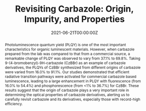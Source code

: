 ---
title: 'Revisiting Carbazole: Origin, Impurity, and Properties'

# Authors
# If you created a profile for a user (e.g. the default `admin` user), write the username (folder name) here
# and it will be replaced with their full name and linked to their profile.
authors:
  - Chengjian Chen
  - Kok Chan Chong
  - Yutong Pan
  - Guobin Qi
  - Shidang Xu
  - Bin Liu*

# Author notes (optional)
author_notes:
  - 'Equal contribution'
  - 'Equal contribution'
  - 'Equal contribution'
  - 'Equal contribution'
  - 'Corresponding author'

date: '2021-06-21T00:00:00Z'
doi: '10.1021/acsmaterialslett.1c00138'

# Schedule page publish date (NOT publication's date).
publishDate: '2021-07-05T00:00:00Z'

# Publication type.
# Accepts a single type but formatted as a YAML list (for Hugo requirements).
# Enter a publication type from the CSL standard.
publication_types: ['article-journal']

# Publication name and optional abbreviated publication name.
publication: In *ACS Materials Letters*
publication_short: In *ACS Materials Lett.*

abstract: Photoluminescence quantum yield (PLQY) is one of the most important characteristics for organic luminescent materials. However, when carbazole prepared from the lab was compared to that from a commercial source, a remarkable change of PLQY was observed to vary from 37.1% to 69.8%. Taking 9-(4-bromobenzyl)-9H-carbazole (CzBBr) as an example of carbazole derivatives, the PLQYs of CzBBr synthesized from different origins of carbazole were varied from 16.0% to 91.1%. Our studies demonstrated that efficient radiative transition pathways were activated for commercial carbazole based luminescence, leading to a large enhancement in PLQY with fluorescence (from 16.0% to 54.4%) and phosphorescence (from <1% to 36.7%) for CzBBr. These results suggest that the origin of carbazole plays a very important role in determining the optical properties of carbazole derivatives, alerting us to carefully revisit carbazole and its derivatives, especially those with record-high efficiency.
# Summary. An optional shortened abstract.
summary: Photoluminescence quantum yield (PLQY) is one of the most important characteristics for organic luminescent materials. However, when carbazole prepared from the lab was compared to that from a commercial source, a remarkable change of PLQY was observed to vary from 37.1% to 69.8%. Taking 9-(4-bromobenzyl)-9H-carbazole (CzBBr) as an example of carbazole derivatives, the PLQYs of CzBBr synthesized from different origins of carbazole were varied from 16.0% to 91.1%. Our studies demonstrated that efficient radiative transition pathways were activated for commercial carbazole based luminescence, leading to a large enhancement in PLQY with fluorescence (from 16.0% to 54.4%) and phosphorescence (from <1% to 36.7%) for CzBBr. These results suggest that the origin of carbazole plays a very important role in determining the optical properties of carbazole derivatives, alerting us to carefully revisit carbazole and its derivatives, especially those with record-high efficiency.
tags: []

# Display this page in the Featured widget?
featured: true

# Custom links (uncomment lines below)
# links:
# - name: Custom Link
#   url: http://example.org

url_pdf: 'https://pubs.acs.org/doi/epdf/10.1021/acsmaterialslett.1c00138?ref=article_openPDF'
url_code: ''
url_dataset: ''
url_poster: ''
url_project: ''
url_slides: ''
url_source: ''
url_video: ''

# Featured image
# To use, add an image named `featured.jpg/png` to your page's folder.
image:
  caption: 'Image credit: [**Unsplash**](https://unsplash.com/photos/pLCdAaMFLTE)'
  focal_point: ''
  preview_only: false
---